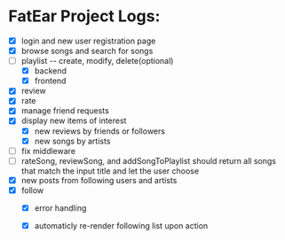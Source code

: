 # FatEar Project Logs: 
- [x] login and new user registration page 
- [x] browse songs and search for songs
- [ ] playlist -- create, modify, delete(optional)
  - [x] backend 
  - [x] frontend
- [x] review 
- [x] rate 
- [x] manage friend requests
- [x] display new items of interest 
    - [x] new reviews by friends or followers
    - [x] new songs by artists  

- [ ] fix middleware
- [ ] rateSong, reviewSong, and addSongToPlaylist should return all songs that match the input title and let the user choose
- [x] new posts from following users and artists
- [x] follow 
  - [x] error handling
  - [x] automaticly re-render following list upon action


